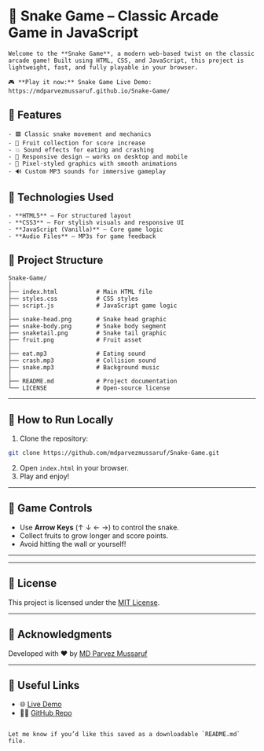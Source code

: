 
# 🐍 Snake Game – Classic Arcade Game in JavaScript
```
Welcome to the **Snake Game**, a modern web-based twist on the classic arcade game! Built using HTML, CSS, and JavaScript, this project is lightweight, fast, and fully playable in your browser.

🎮 **Play it now:** Snake Game Live Demo: https://mdparvezmussaruf.github.io/Snake-Game/

````

## 🚀 Features
```
- 🟩 Classic snake movement and mechanics
- 🍎 Fruit collection for score increase
- 💥 Sound effects for eating and crashing
- 📱 Responsive design – works on desktop and mobile
- 🎨 Pixel-styled graphics with smooth animations
- 🔊 Custom MP3 sounds for immersive gameplay
````


## 🧰 Technologies Used
```
- **HTML5** – For structured layout
- **CSS3** – For stylish visuals and responsive UI
- **JavaScript (Vanilla)** – Core game logic
- **Audio Files** – MP3s for game feedback
````


## 📁 Project Structure
```
Snake-Game/
│
├── index.html           # Main HTML file
├── styles.css           # CSS styles
├── script.js            # JavaScript game logic
│
├── snake-head.png       # Snake head graphic
├── snake-body.png       # Snake body segment
├── snaketail.png        # Snake tail graphic
├── fruit.png            # Fruit asset
│
├── eat.mp3              # Eating sound
├── crash.mp3            # Collision sound
├── snake.mp3            # Background music
│
├── README.md            # Project documentation
└── LICENSE              # Open-source license

````

---

## 🔧 How to Run Locally

1. Clone the repository:

```bash
git clone https://github.com/mdparvezmussaruf/Snake-Game.git
````

2. Open `index.html` in your browser.
3. Play and enjoy!

---

## 🧠 Game Controls

* Use **Arrow Keys** (↑ ↓ ← →) to control the snake.
* Collect fruits to grow longer and score points.
* Avoid hitting the wall or yourself!

---


---

## 📜 License

This project is licensed under the [MIT License](LICENSE).

---

## 🙌 Acknowledgments

Developed with ❤️ by [MD Parvez Mussaruf](https://github.com/mdparvezmussaruf)

---

## 🔗 Useful Links

* 🌐 [Live Demo](https://mdparvezmussaruf.github.io/Snake-Game/)
* 🧑‍💻 [GitHub Repo](https://github.com/mdparvezmussaruf/Snake-Game)

```

Let me know if you’d like this saved as a downloadable `README.md` file.
```
